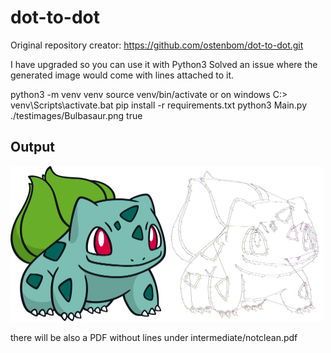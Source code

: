 # dot-to-dot
Original repository creator:
https://github.com/ostenbom/dot-to-dot.git

I have upgraded so you can use it with Python3
Solved an issue where the generated image would come with lines attached to it.

python3 -m venv venv
source venv/bin/activate or on windows C:\> venv\Scripts\activate.bat
pip install -r requirements.txt
python3 Main.py ./testimages/Bulbasaur.png true

## Output
<img src="testimages/Bulbasaur.png" width="250"><img src="intermediate/notClean.jpg" width="250">

there will be also a PDF without lines under intermediate/notclean.pdf

